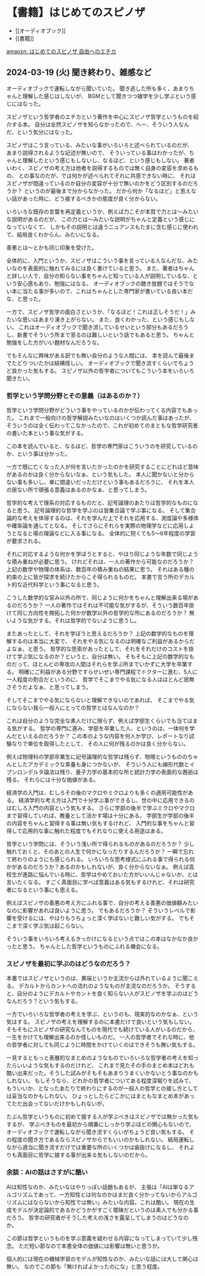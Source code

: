 # 【書籍】はじめてのスピノザ

- [[オーディオブック]]
- [[書籍]]

[amaozn: はじめてのスピノザ 自由へのエチカ](https://amzn.to/3ToJBWt)

## 2024-03-19 (火) 聞き終わり、雑感など

オーディオブックで運転しながら聞いていた。
聞き逃した所も多く、あまりちゃんと理解した感じはしないが、
BGMとして聞きつつ雑学を少し学ぶという感じにはなった。

スピノザという哲学者のエチカという著作を中心にスピノザ哲学というものを紹介する本。
自分は全然スピノザを知らなかったので、へー、そういう人なんだ、という気分にはなった。

スピノザはこう言っている、みたいな事がいろいろと述べられているのだが、
あまり説得されるような記述が無いので、
そういっている事はわかったが、ちゃんと理解したという感じもしないし、なるほど、という感じもしない。
著者いわく、スピノザの考え方は他者を説得するものでは無く自身の変容を求めるもの、
との事なのだが、では何かが述べられてそれに共感できない時に、
それはスピノザが間違っているのか自分の変容が十分で無いのかをどう区別するのだろうか？
というのが最後まで分からなかった。
だから何か「なるほど」と思えない話があった時に、どう接するべきかの態度が良く分からない。

いろいろな既存の言葉を再定義というか、例えば力こそが本質で力とは〜みたいな説明があるのだが、
この力とは〜みたいな説明がちゃんと定義という感じになっていなくて、
しかもその説明とは違うニュアンスもたまに含む感じに使われて、結局良くわからん、みたいになる。

善悪とは〜とかも同じ印象を受けた。

全体的に、入門というか、スピノザはこういう事を言っている人なんだな、みたいなのを表面的に触れてみるには良く書けていると思う。
また、著者はちゃんと詳しい人で、自分の知らない事をちゃんと知っている人が説明しているな、という安心感もあり、勉強にはなる。
オーディオブックの聴き放題ではそうでない本に当たる事が多いので、これはちゃんとした専門家が書いている良い本だな、と思った。

一方で、スピノザ哲学の面白さというか、「なるほど！これは正しそうだ！」みたいな思いはあまり湧き上がらない。
また、良くわかった、という感じもしない。
これはオーディオブックで聞き流しているせいという部分もあるだろうし、新書でそういう所まで至るのは難しいという話でもあると思う。
ちゃんと勉強をした方がいい題材なんだろうな。

でもそんなに興味がある訳でも無い自分のような人間には、
本を読んで最後までたどりついたかは結構怪しい。
オーディオブックで聞き流すくらいでちょうど良かった気もする。
スピノザ以外の哲学者についてもこういう本をいろいろ聞きたい。

### 哲学という学問分野とその意義（はあるのか？）

哲学という学問分野がどういう事をやっているのかが伝わってくる内容でもあった。
これまで一般向けの哲学解説みたいなのはいくつか読んだ事はあったが、そういうのは全く伝わってこなかったので、これが初めてのまともな哲学研究者の書いた本という事な気がする。

この本を読んでいると、なるほど、哲学の専門家はこういうのを研究しているのか、という事は分かった。

一方で既に亡くなった人が何を言いたかったのかを研究することにどれほど意味があるのかは良く分からないなぁ、という気もした。
本人に聞かないと分からない事も多いし、単に間違いだっただけという事もあるだろうに、
それを本人の居ない所で頑張る意義はあるのかなぁ、と思ってしまう。

哲学的な考えで理系の対応するものだと、記号論理のあたりは哲学的なものになると思う。
記号論理的な哲学を学ぶのは皆集合論で学ぶ事になる。
そして集合論的な考えを体得するのは、それを学んだ上でそれを応用する、測度論や多様体や確率論を通してとなる。
そしてさらにそれらを実際の物理学などに応用しようとなると場の理論などに入る事になる。
全体的に短くても5〜6年程度の学習が要求される。

それに対応するような何かを学ぼうとすると、やはり同じような年数で同じような積み重ねが必要に思う。
けれどそれは、一人の著作から可能なのだろうか？
上記の数学や物理の体系は、数百年の積み重ねの結果に思う。
それはある種の約束の上に皆が探求を続けたからこそ得られるものだ。
本書で言う所のデカルト的な近代科学という事になると思う。

こうした数学的な営み以外の所で、同じように何かをちゃんと理解出来る場があるのだろうか？
一人の著作ではそれは不可能な気がするが、そういう数百年掛けて同じ方向性を開拓した何かが数学以外の哲学的な所にあるのだろうか？
無いような気がする。それは哲学的でないように思うし。

またあったとして、それを学ぼうと思えるだろうか？
上記の数学的なものを理解するのは本当に大変で、
それをやる気になるのは明確なご利益があるからだよなぁ、と思う。
哲学的な思索があったとして、それをそれだけのコストを掛けて学ぶ気になるのか？というと、自分は無い。
そもそもに上記の数学的なものだって、ほとんどの専攻の人間はそれらを学ぶ所までいかずに大学を卒業する。
明確にご利益がある分野ですらせいぜい専門課程でドクターに進む、5人に一人程度の割合だというのに、
哲学でそこまでやる気になる人はほとんど居無さそうだよなぁ、と思ってしまう。

そしてそこまでやる気にならないと理解できないのであれば、
そこまでやる気にならない我ら一般人にとっての哲学とはなんなのか？

これは自分のような完全な素人だけに限らず、例えば学部生くらいでも当てはまる気がする。
哲学の専門に進み、学部を卒業した人、というのは、一体何を学んだといえるのだろうか？
この本のような内容を何人か学び、レポートなり試験なりで単位を取得したとして、
その人に何が残るのかは良く分からない。

例えば物理科の学部卒業生に記号論理的な哲学は残らず、物理というもののちゃんとしたアカデミックな素養も身につかないが、
そういう人にも線形代数とイプシロンデルタ論法は残り、量子力学の基本的な所と統計力学の表面的な邂逅は残る。
それらには十分な価値がある。

経済学の入門は、むしろその後のマクロやミクロよりも多くの適用可能性がある。
経済学的な考え方は入門で十分学ぶ事ができるし、世の中に応用できるのはむしろ入門の内容という気もする。
さらに学部の後半で学ぶミクロやマクロまで習得していれば、教養として活かす場は十分にある。
学部生が学部の後半の内容をちゃんと習得する事は無い気もするけれど、
入門的な事をちゃんと習得して応用的な事に触れた程度でもそれなりに使える用途はある。

哲学という学問には、そういう浅い所で得られるものがあるのだろうか？
少し触れておくと、そのあとの人生で何かになったりするんだろうか？
一瞬で忘れて終わりのようにも感じられる。
いろいろな思考様式にふれる事で得られる何かがあるのだろうか？あるのかもしれないが、良く分からないなぁ。
例えば高校生が進路に悩んでいる時に、哲学はやめておいた方がいいんじゃないか、とは言いたくなる。
すごく真面目に学べば意義はある気もするけれど、それは研究者になるという事にも思える。

例えばスピノザの善悪の考え方にふれる事で、自分の考える善悪の価値観みたいなのに影響があれば良いように思う。
でもあるだろうか？
そういうレベルで影響を受けるには、やはりもうちょっと深く学ばないと難しい気がする。
でもそこまで深く学ぶ気は起こらない。

そういう事をいろいろ考えるきっかけになるという点ではこの本はなかなか良かったと思う。
ちゃんとした哲学というものにふれる機会になる。

### スピノザを最初に学ぶのはどうなのだろう？

本書ではスピノザというのは、異端というか主流からは外れているように聞こえる。
デカルトからカントへの流れのようなものが主流なのだろうか。
そうすると、自分のようにデカルトやカントを良く知らない人がスピノザを学ぶのはどうなんだろう？という気もする。

一方でいろいろな哲学者の考えを学ぶ、というのも、現実的なのかなぁ、という気はする。
スピノザの考えを理解するのに本書だけで良いという気もしない。
そもそもにスピノザの研究なんてものを現代でも続けている人がいるのだから、一生をかけても理解出来るのか怪しいものだ。
一人の哲学者でそれな時に、他の哲学者に対しても同じように時間をかけていくのはできそうも無い気もする。

一見するともっと表層的なまとめのようなものでいろいろな哲学者の考えを知ったらいいような気もするのだけれど、
これまで見たその手のまとめ本はどれも酷い出来だった。そうした試みがそもそもあまりうまくいかないとう事なのかもしれない。
もしそうなら、どれかの哲学者についてある程度深堀りを試みて、もういいか、となったあたりで終わりにするのが一般人の哲学との接し方としては妥当なのかもしれない。
ひょっとしたらどこかにはまともなまとめ本があってただ出会ってないだけかもしれないが。

たぶん哲学というものに初めて接する人が学ぶべきはスピノザでは無かった気もするが、
学ぶべきものを最初から順番にしっかり学ぶほどの関心もないので、
オーディオブックで運転しながら聞き流すくらいがちょうど良い気もする。
その程度の聞き方であるならスピノザからでもいいのかもしれない。
結局運転しながら適当に聞き流すだけでは重要な所のいくつかは歯抜けになるし、
それよりも真面目に哲学に接する事が出来る気もしないのだから。

### 余談：AIの話はさすがに酷い

AIは知性なのか、みたいなはやりっぽい話題もあるが、
主張は「AIは単なるアルゴリズムであって、一方知性とは何なのかはまだ良く分かってないからアルゴリズムにはならないから知性では無い」みたいな内容。これは酷い。
現在の生成モデルが決定論的であるかどうかがすごく曖昧だというのは素人でも分かる事だろう。
哲学の研究者がそうした考えの浅さを露呈してしまうのはどうなのか。

この節は哲学というものを学ぶ意義を疑わせる内容になってしまっていて少し残念。
ただ短い節なので本書全体の価値には影響は無いと思うが。

個人的には現在の機械学習のモデルが知性なのか、みたいな話には大して関心は無い。
なのでこの節も「無ければよかったのにな」と思う程度。